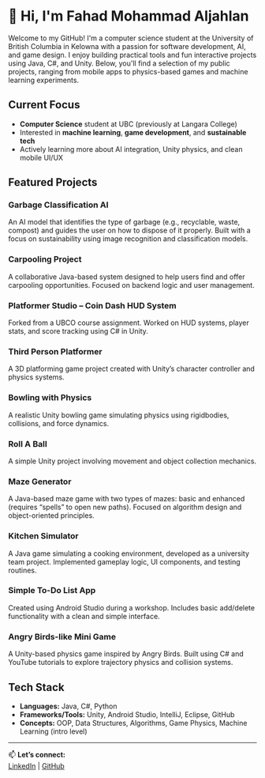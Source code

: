 # 👋 Hi, I'm Fahad Mohammad Aljahlan

Welcome to my GitHub! I'm a computer science student at the University of British Columbia in Kelowna with a passion for software development, AI, and game design. I enjoy building practical tools and fun interactive projects using Java, C#, and Unity. Below, you'll find a selection of my public projects, ranging from mobile apps to physics-based games and machine learning experiments.

## Current Focus
- **Computer Science** student at UBC (previously at Langara College)
- Interested in **machine learning**, **game development**, and **sustainable tech**
- Actively learning more about AI integration, Unity physics, and clean mobile UI/UX

## Featured Projects

### Garbage Classification AI
An AI model that identifies the type of garbage (e.g., recyclable, waste, compost) and guides the user on how to dispose of it properly. Built with a focus on sustainability using image recognition and classification models.

### Carpooling Project
A collaborative Java-based system designed to help users find and offer carpooling opportunities. Focused on backend logic and user management.

### Platformer Studio – Coin Dash HUD System
Forked from a UBCO course assignment. Worked on HUD systems, player stats, and score tracking using C# in Unity.

### Third Person Platformer
A 3D platforming game project created with Unity’s character controller and physics systems.

### Bowling with Physics
A realistic Unity bowling game simulating physics using rigidbodies, collisions, and force dynamics.

### Roll A Ball
A simple Unity project involving movement and object collection mechanics.

### Maze Generator
A Java-based maze game with two types of mazes: basic and enhanced (requires “spells” to open new paths). Focused on algorithm design and object-oriented principles.

### Kitchen Simulator
A Java game simulating a cooking environment, developed as a university team project. Implemented gameplay logic, UI components, and testing routines.

### Simple To-Do List App
Created using Android Studio during a workshop. Includes basic add/delete functionality with a clean and simple interface.

### Angry Birds-like Mini Game
A Unity-based physics game inspired by Angry Birds. Built using C# and YouTube tutorials to explore trajectory physics and collision systems.

## Tech Stack

- **Languages:** Java, C#, Python
- **Frameworks/Tools:** Unity, Android Studio, IntelliJ, Eclipse, GitHub
- **Concepts:** OOP, Data Structures, Algorithms, Game Physics, Machine Learning (intro level)

---

📫 **Let’s connect:**  
[LinkedIn](https://www.linkedin.com/in/Fahad-Aljahlan) | [GitHub](https://github.com/Fahadmaj)

